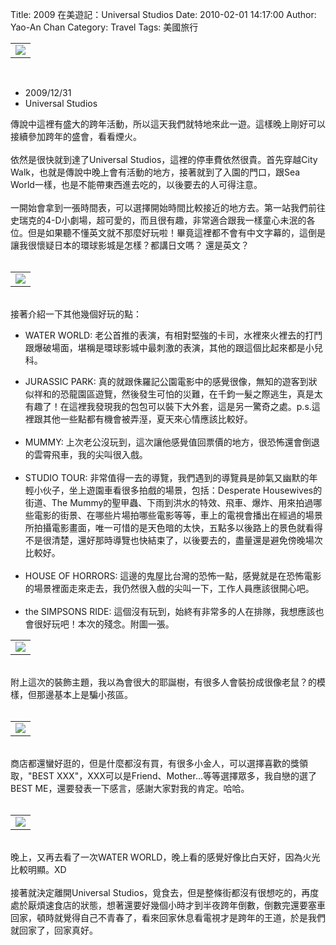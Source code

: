 Title: 2009 在美遊記：Universal Studios
Date: 2010-02-01 14:17:00
Author: Yao-An Chan
Category: Travel
Tags: 美國旅行


<div class='post'>
<table style="width: auto; text-align: left; margin-left: auto; margin-right: auto;"><tbody><tr><td><a href="http://picasaweb.google.com/lh/photo/3GfcAR2u_0U01nAFIjYhxg?feat=embedwebsite"><img src="http://lh5.ggpht.com/_mvtDPM7iODU/S0Y5bpYkApI/AAAAAAAAFgg/SC2Q3Wvfu2Q/s400/T16_7029.jpg" /></a></td></tr></tbody></table><br /><ul><li>2009/12/31</li><li>Universal Studios</li></ul>傳說中這裡有盛大的跨年活動，所以這天我們就特地來此一遊。這樣晚上剛好可以接續參加跨年的盛會，看看煙火。<br /><br />依然是很快就到達了Universal Studios，這裡的停車費依然很貴。首先穿越City Walk，也就是傳說中晚上會有活動的地方，接著就到了入園的門口，跟Sea World一樣，也是不能帶東西進去吃的，以後要去的人可得注意。<br /><br />一開始會拿到一張時間表，可以選擇開始時間比較接近的地方去。第一站我們前往史瑞克的4-D小劇場，超可愛的，而且很有趣，非常適合跟我一樣童心未泯的各位。但是如果聽不懂英文就不那麼好玩啦！畢竟這裡都不會有中文字幕的，這倒是讓我很懷疑日本的環球影城是怎樣？都講日文嗎？ 還是英文？<br /><br /><table style="width: auto; text-align: left; margin-left: auto; margin-right: auto;"><tbody><tr><td><a href="http://picasaweb.google.com/lh/photo/kVDyk2GjLNo_UeoZ5xoxtw?feat=embedwebsite"><img src="http://lh4.ggpht.com/_mvtDPM7iODU/S0Y5nvQD6kI/AAAAAAAAFgo/kLKWXPqP62A/s400/T16_7032.jpg" /></a></td></tr></tbody></table><br />接著介紹一下其他幾個好玩的點：<br /><ul><li>WATER WORLD:  老公首推的表演，有相對堅強的卡司，水裡來火裡去的打鬥跟爆破場面，堪稱是環球影城中最刺激的表演，其他的跟這個比起來都是小兒科。</li></ul><ul><li>JURASSIC PARK: 真的就跟侏羅記公園電影中的感覺很像，無知的遊客到狀似祥和的恐龍園區遊覽，然後發生可怕的災難，在千鈞一髮之際逃生，真是太有趣了！在這裡我發現我的包包可以裝下大外套，這是另一驚奇之處。p.s.這裡跟其他一些點都有機會被弄溼，夏天來心情應該比較好。<br /><br /></li><li>MUMMY: 上次老公沒玩到，這次讓他感覺值回票價的地方，很恐怖還會倒退的雲霄飛車，我的尖叫很入戲。<br /><br /></li><li>STUDIO TOUR: 非常值得一去的導覽，我們遇到的導覽員是帥氣又幽默的年輕小伙子，坐上遊園車看很多拍戲的場景，包括：<span lang="en">Desperate Housewives的街道、The Mummy的聖甲蟲、下雨到洪水的特效、飛車、爆炸、用來拍過哪些電影的街景、在哪些片場拍哪些電影等等，車上的電視會播出在經過的場景所拍攝電影畫面，唯一可惜的是天色暗的太快，五點多以後路上的景色就看得不是很清楚，還好那時導覽也快結束了，以後要去的，盡量還是避免傍晚場次比較好。<br /><br /></span></li><li>HOUSE OF HORRORS: 這邊的鬼屋比台灣的恐怖一點，感覺就是在恐怖電影的場景裡面走來走去，我仍然很入戲的尖叫一下，工作人員應該很開心吧。<br /><br /></li><li>the SIMPSONS RIDE: 這個沒有玩到，始終有非常多的人在排隊，我想應該也會很好玩吧！本次的殘念。附圖一張。<br /></li></ul><table style="width: auto; text-align: left; margin-left: auto; margin-right: auto;"><tbody><tr><td><a href="http://picasaweb.google.com/lh/photo/4hUBinihOpCZYJ1vQcD5aA?feat=embedwebsite"><img src="http://lh6.ggpht.com/_mvtDPM7iODU/S0Y5xKpvikI/AAAAAAAAFgw/JGgeRERjBQI/s400/T16_7036.jpg" /></a></td></tr></tbody></table><br />附上這次的裝飾主題，我以為會很大的耶誕樹，有很多人會裝扮成很像老鼠？的模樣，但那邊基本上是騙小孩區。<br /><br /><table style="width: auto; text-align: left; margin-left: auto; margin-right: auto;"><tbody><tr><td><a href="http://picasaweb.google.com/lh/photo/46GYDQmRc31FR1reJLqfoQ?feat=embedwebsite"><img src="http://lh6.ggpht.com/_mvtDPM7iODU/S0Y5s5dQEJI/AAAAAAAAFgs/bmSO-9hv3t0/s400/T16_7033.jpg" /></a></td></tr></tbody></table><br />商店都還蠻好逛的，但是什麼都沒有買，有很多小金人，可以選擇喜歡的獎領取，"BEST XXX"，XXX可以是Friend、Mother...等等選擇眾多，我自戀的選了BEST ME，還要發表一下感言，感謝大家對我的肯定。哈哈。<br /><br /><table style="width: auto; text-align: left; margin-left: auto; margin-right: auto;"><tbody><tr><td><a href="http://picasaweb.google.com/lh/photo/IJ5GofjiLkshsFC2a2lATg?feat=embedwebsite"><img src="http://lh4.ggpht.com/_mvtDPM7iODU/S0Y57cX0LMI/AAAAAAAAFg4/lLjPmizHRWI/s400/NF1_7047.jpg" /></a></td></tr></tbody></table><br />晚上，又再去看了一次WATER WORLD，晚上看的感覺好像比白天好，因為火光比較明顯。XD<br /><br />接著就決定離開Universal Studios，覓食去，但是整條街都沒有很想吃的，再度處於厭煩速食店的狀態，想著還要好幾個小時才到半夜跨年倒數，倒數完還要塞車回家，頓時就覺得自己不青春了，看來回家休息看電視才是跨年的王道，於是我們就回家了，回家真好。</div>
